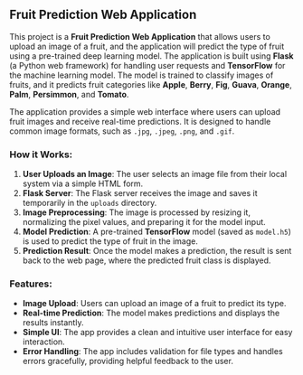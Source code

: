## Fruit Prediction Web Application

This project is a **Fruit Prediction Web Application** that allows users to upload an image of a fruit, and the application will predict the type of fruit using a pre-trained deep learning model. The application is built using **Flask** (a Python web framework) for handling user requests and **TensorFlow** for the machine learning model. The model is trained to classify images of fruits, and it predicts fruit categories like **Apple**, **Berry**, **Fig**, **Guava**, **Orange**, **Palm**, **Persimmon**, and **Tomato**.

The application provides a simple web interface where users can upload fruit images and receive real-time predictions. It is designed to handle common image formats, such as `.jpg`, `.jpeg`, `.png`, and `.gif`.

### How it Works:
1. **User Uploads an Image**: The user selects an image file from their local system via a simple HTML form.
2. **Flask Server**: The Flask server receives the image and saves it temporarily in the `uploads` directory.
3. **Image Preprocessing**: The image is processed by resizing it, normalizing the pixel values, and preparing it for the model input.
4. **Model Prediction**: A pre-trained **TensorFlow** model (saved as `model.h5`) is used to predict the type of fruit in the image.
5. **Prediction Result**: Once the model makes a prediction, the result is sent back to the web page, where the predicted fruit class is displayed.

### Features:
- **Image Upload**: Users can upload an image of a fruit to predict its type.
- **Real-time Prediction**: The model makes predictions and displays the results instantly.
- **Simple UI**: The app provides a clean and intuitive user interface for easy interaction.
- **Error Handling**: The app includes validation for file types and handles errors gracefully, providing helpful feedback to the user.
